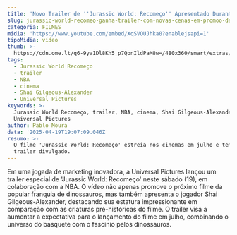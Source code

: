 ```yaml
---
title: 'Novo Trailer de ''Jurassic World: Recomeço'' Apresentado Durante Promoção da NBA'
slug: jurassic-world-recomeo-ganha-trailer-com-novas-cenas-em-promoo-da-nba
categoria: FILMES
midia: 'https://www.youtube.com/embed/XqSVOUJhka0?enablejsapi=1'
tipoMidia: video
thumb: >-
  https://cdn.ome.lt/q6-9ya1Dl8Kh5_p7QbnIldPaM8w=/480x360/smart/extras/conteudos/jurassicworldrecomeco.jpg
tags:
  - Jurassic World Recomeço
  - trailer
  - NBA
  - cinema
  - Shai Gilgeous-Alexander
  - Universal Pictures
keywords: >-
  Jurassic World Recomeço, trailer, NBA, cinema, Shai Gilgeous-Alexander,
  Universal Pictures
author: Pablo Moura
data: '2025-04-19T19:07:09.046Z'
resumo: >-
  O filme 'Jurassic World: Recomeço' estreia nos cinemas em julho e tem novo
  trailer divulgado.
---
```


Em uma jogada de marketing inovadora, a Universal Pictures lançou um trailer especial de 'Jurassic World: Recomeço' neste sábado (19), em colaboração com a NBA. O vídeo não apenas promove o próximo filme da popular franquia de dinossauros, mas também apresenta o jogador Shai Gilgeous-Alexander, destacando sua estatura impressionante em comparação com as criaturas pré-históricas do filme. O trailer visa a aumentar a expectativa para o lançamento do filme em julho, combinando o universo do basquete com o fascínio pelos dinossauros.
